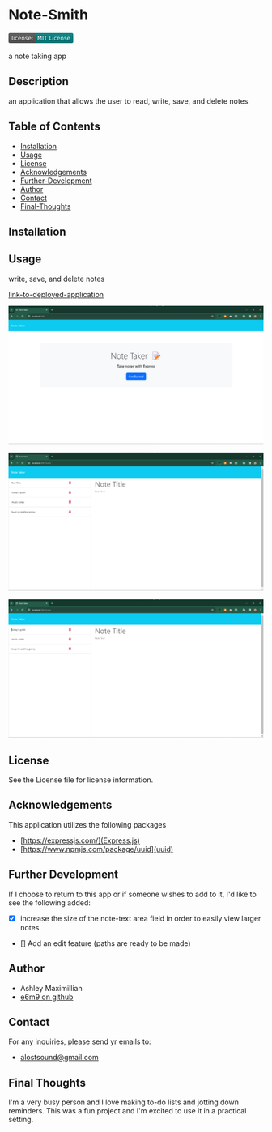# Note-Smith
<svg xmlns="http://www.w3.org/2000/svg" xmlns:xlink="http://www.w3.org/1999/xlink" width="128" height="20" role="img" aria-label="license:: MIT License"><title>license:: MIT License</title><linearGradient id="s" x2="0" y2="100%"><stop offset="0" stop-color="#bbb" stop-opacity=".1"/><stop offset="1" stop-opacity=".1"/></linearGradient><clipPath id="r"><rect width="128" height="20" rx="3" fill="#fff"/></clipPath><g clip-path="url(#r)"><rect width="53" height="20" fill="#555"/><rect x="53" width="75" height="20" fill="#008080"/><rect width="128" height="20" fill="url(#s)"/></g><g fill="#fff" text-anchor="middle" font-family="Verdana,Geneva,DejaVu Sans,sans-serif" text-rendering="geometricPrecision" font-size="110"><text aria-hidden="true" x="275" y="150" fill="#010101" fill-opacity=".3" transform="scale(.1)" textLength="430">license:</text><text x="275" y="140" transform="scale(.1)" fill="#fff" textLength="430">license:</text><text aria-hidden="true" x="895" y="150" fill="#010101" fill-opacity=".3" transform="scale(.1)" textLength="650">MIT License</text><text x="895" y="140" transform="scale(.1)" fill="#fff" textLength="650">MIT License</text></g></svg>

a note taking app

## Description
an application that allows the user to read, write, save, and delete notes

## Table of Contents

- [Installation](#installation)
- [Usage](#usage)
- [License](#license)
- [Acknowledgements](#acknowledgements)
- [Further-Development](#further-development)
- [Author](#author)
- [Contact](#contact)
- [Final-Thoughts](#final-thoughts)

## Installation

## Usage
write, save, and delete notes

[link-to-deployed-application](https://warm-depths-06907-3d967eb40a9a.herokuapp.com/)

![notesmith splash page with a get started button at the center of the page](./images/splashpage.png)

![page with 4 notes on the left side. An empty title and text field on the right](./images/allnotes.png)

![page with 3 notes on the left side](./images/deleted.png)

## License
See the License file for license information.

## Acknowledgements
This application utilizes the following packages

- [https://expressjs.com/](Express.js)
- [https://www.npmjs.com/package/uuid](uuid)

## Further Development
If I choose to return to this app or if someone wishes to add to it, I'd like to see the following added:

- [x] increase the size of the note-text area field in order to easily view larger notes
- [] Add an edit feature (paths are ready to be made)

## Author

- Ashley Maximillian
- [e6m9 on github](https://github.com/e6m9)

## Contact
For any inquiries, please send yr emails to:

- alostsound@gmail.com

## Final Thoughts
I'm a very busy person and I love making to-do lists and jotting down reminders. This was a fun project and I'm excited to use it in a practical setting.